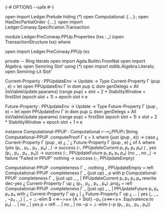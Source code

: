 {-# OPTIONS --safe #-}

open import Ledger.Prelude hiding (_*_)
open Computational ⦃...⦄; open HasDecPartialOrder ⦃...⦄
open import Ledger.Conway.Specification.Transaction

module Ledger.PreConway.PPUp.Properties (txs : _) (open TransactionStructure txs) where

open import Ledger.PreConway.PPUp txs

private
  -- Ring literals
  open import Agda.Builtin.FromNat
  open import Algebra; open Semiring Slotʳ using (_*_)
  open import stdlib.Algebra.Literals; open Semiring-Lit Slotʳ

  Current-Property : PPUpdateEnv → Update → Type
  Current-Property Γ (pup , e) = let open PPUpdateEnv Γ in
      dom pup ⊆ dom genDelegs
      × All (isViableUpdate pparams) (range pup)
      × slot + 2 * StabilityWindow < firstSlot (epoch slot + 1)
      × epoch slot ≡ e

  Future-Property : PPUpdateEnv → Update → Type
  Future-Property Γ (pup , e) = let open PPUpdateEnv Γ in
      dom pup ⊆ dom genDelegs
      × All (isViableUpdate pparams) (range pup)
      × firstSlot (epoch slot + 1) ≤ slot + 2 * StabilityWindow
      × epoch slot + 1 ≡ e

instance
  Computational-PPUP : Computational _⊢_⇀⦇_,PPUP⦈_ String
  Computational-PPUP .computeProof Γ s = λ where
    (just (pup , e)) →
      case ¿ Current-Property Γ (pup , e) ¿
        ,′ ¿ Future-Property Γ (pup , e) ¿ of λ where
        (yes (p₁ , p₂ , p₃ , p₄) , _) → success (-, PPUpdateCurrent p₁ p₂ p₃ p₄)
        (_ , yes (p₁ , p₂ , p₃ , p₄)) → success (-, PPUpdateFuture p₁ p₂ p₃ p₄)
        (no _ , no _)                 → failure "Failed in PPUP"
    nothing → success (-, PPUpdateEmpty)

  Computational-PPUP .completeness Γ _ .nothing  _     PPUpdateEmpty = refl
  Computational-PPUP .completeness Γ _ (just up) _ p   with p
  Computational-PPUP .completeness Γ _ (just up) _ _ | PPUpdateCurrent p₁ p₂ p₃ p₄
    rewrite dec-yes ¿ Current-Property Γ up ¿ (p₁ , p₂ , p₃ , p₄) .proj₂ = refl
  Computational-PPUP .completeness Γ _ (just up) _ _ | PPUpdateFuture p₁ p₂ p₃ p₄
    with ¿ Current-Property Γ up ¿ | ¿ Future-Property Γ up ¿
  ... | yes (_ , _ , ¬p₃ , _) | _ = ⊥-elim
                                  $ <⇒¬>⊎≈ {A = Slot} ¬p₃ (≤⇔<∨≈ .Equivalence.to p₃)
  ... | no _ | yes p = refl
  ... | no _ | no ¬p = ⊥-elim (¬p (p₁ , p₂ , p₃ , p₄))
